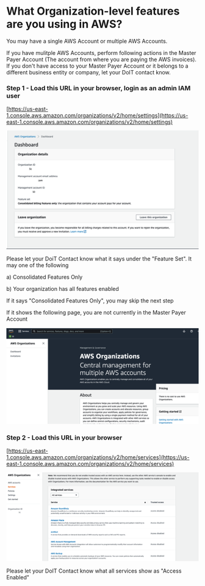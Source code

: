 # What Organization-level features are you using in AWS?


You may have a single AWS Account or multiple AWS Accounts.

If you have mulitple AWS Accounts, perform following actions in the Master Payer Account (The account from where you are paying the AWS invoices). If you don't have access to your Master Payer Account or it belongs to a different business entity or company, let your DoIT contact know.


### Step 1 - Load this URL in your browser, login as an admin IAM user

[https://us-east-1.console.aws.amazon.com/organizations/v2/home/settings](https://us-east-1.console.aws.amazon.com/organizations/v2/home/settings)

![org](/images/org.png)    
    
Please let your DoiT Contact know what it says under the "Feature Set". It may one of the following

a) Consolidated Features Only

b) Your organization has all features enabled

If it says "Consolidated Features Only", you may skip the next step  
   
If it shows the following page, you are not currently in the Master Payer Account

![nopayer](/images/nopayer.png)    
   


### Step 2 - Load this URL in your browser

[https://us-east-1.console.aws.amazon.com/organizations/v2/home/services](https://us-east-1.console.aws.amazon.com/organizations/v2/home/services)

![service](/images/services.png)

Please let your DoIT Contact know what all services show as "Access Enabled"